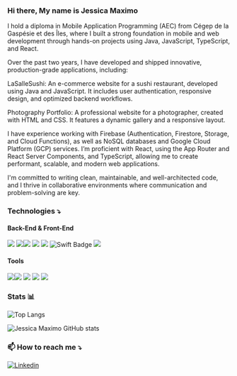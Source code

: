 ### Hi there, My name is Jessica Maximo 

I hold a diploma in Mobile Application Programming (AEC) from Cégep de la Gaspésie et des Îles, where I built a strong foundation in mobile and web development through hands-on projects using Java, JavaScript, TypeScript, and React.

Over the past two years, I have developed and shipped innovative, production-grade applications, including:

LaSalleSushi: An e-commerce website for a sushi restaurant, developed using Java and JavaScript. It includes user authentication, responsive design, and optimized backend workflows.

Photography Portfolio: A professional website for a photographer, created with HTML and CSS. It features a dynamic gallery and a responsive layout.

I have experience working with Firebase (Authentication, Firestore, Storage, and Cloud Functions), as well as NoSQL databases and Google Cloud Platform (GCP) services. I’m proficient with React, using the App Router and React Server Components, and TypeScript, allowing me to create performant, scalable, and modern web applications.

I'm committed to writing clean, maintainable, and well-architected code, and I thrive in collaborative environments where communication and problem-solving are key.

### Technologies ⤵️

#### Back-End & Front-End

<img src="https://img.shields.io/badge/React-61DAFB?style=for-the-badge&logo=react&logoColor=black"/> <img src="https://img.shields.io/badge/JavaScript-F7DF1E?style=for-the-badge&logo=javascript&logoColor=black"/><img src="https://img.shields.io/badge/TypeScript-3178C6?style=for-the-badge&logo=typescript&logoColor=white"/> <img src="https://img.shields.io/badge/Java-ED8B00?style=for-the-badge&logo=openjdk&logoColor=white"/> <img src="https://img.shields.io/badge/Kotlin-0095D5?&style=for-the-badge&logo=kotlin&logoColor=white"/> <img src="https://img.shields.io/badge/Swift-F05138?style=for-the-badge&logo=swift&logoColor=white" alt="Swift Badge"/> <img src="https://img.shields.io/badge/Firebase-FFCA28?style=for-the-badge&logo=firebase&logoColor=black"/> 

#### Tools

<img src="https://img.shields.io/badge/VSCode-007ACC?style=for-the-badge&logo=visualstudiocode&logoColor=white"/><img src="https://img.shields.io/badge/Git-F05032?style=for-the-badge&logo=git&logoColor=white"/> <img src="https://img.shields.io/badge/GitHub-181717?style=for-the-badge&logo=github&logoColor=white"/> <img src="https://img.shields.io/badge/Android-3DDC84?style=for-the-badge&logo=android&logoColor=white"/> <img src="https://img.shields.io/badge/Xcode-1575F9?style=for-the-badge&logo=xcode&logoColor=white"/>




### Stats 📊 
 ![Top Langs](https://github-readme-stats.vercel.app/api/top-langs/?username=jessicamaximo23&layout=compact&theme=dracula)
 
 ![Jessica Maximo GitHub stats](https://github-readme-stats.vercel.app/api?username=jessicamaximo23&show_icons=true&theme=dracula)   

 
### 📫 How to reach me ⤵️

[![Linkedin](https://img.shields.io/badge/LinkedIn-0077B5?style=for-the-badge&logo=linkedin&logoColor=white)](https://www.linkedin.com/in/j%C3%A9ssicam%C3%A1ximo/) 


